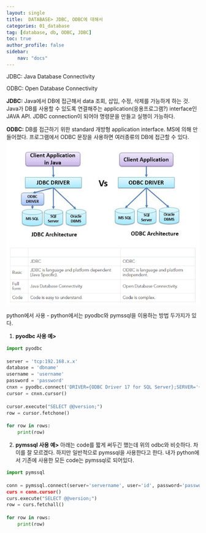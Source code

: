 ```yaml
---
layout: single
title:  DATABASE> JDBC, ODBC에 대해서
categories: 01_database
tag: [database, db, ODBC, JDBC]
toc: true
author_profile: false
sidebar:
    nav: "docs"
---
```



JDBC: Java Database Connectivity

ODBC: Open Database Connectivity

**JDBC:** Java에서 DB에 접근해서 data 조회, 삽입, 수정, 삭제를 가능하게 하는 것.  Java가 DB를 사용할 수 있도록 연결해주는 application(응용프로그램?) interface인 JAVA API. JDBC connection이 되어야 명령문을 만들고 실행이 가능하다. 

**ODBC:** DB를 접근하기 위한 standard 개방형 application interface. MS에 의해 만들어졌다. 프로그램에서 ODBC 문장을 사용하면 여러종류의 DB에 접근할 수 있다. 
<img src = "/assets/img/bongs/ODBC1.png">
<img src = "/assets/img/bongs/ODBC2.png">
<br>

python에서 사용 - python에서는 pyodbc와 pymssql을 이용하는 방법 두가지가 있다. 

1. **pyodbc 사용 예>**

```python
import pyodbc

server = 'tcp:192.168.x.x'
database = 'dbname'
username = 'username'
password = 'password'
cnxn = pyodbc.connect('DRIVER={ODBC Driver 17 for SQL Server};SERVER='+server+';DATABASE='+database+';UID='+username+';PWD='+ password)
cursor = cnxn.cursor()

cursor.execute("SELECT @@version;")
row = cursor.fetchone()

for row in rows:
    print(row)
```

2. **pymssql 사용 예>** 아래는 code를 짧게 써두긴 했는데 위의 odbc와 비슷하다. 차이를 잘 모르겠다. 하지만 일반적으로 pymssql을 사용한다고 한다. 내가 python에서 기존에 사용한 모든 code는 pymssql로 되어있다. 

```python
import pymssql

conn = pymssql.connect(server='servername', user='id', password='password', database='mydb) 
curs = conn.cursor()
curs.execute("SELECT @@version;")
row = curs.fetchall()

for row in rows:
    print(row)
```
